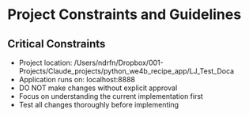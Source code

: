 # Project Constraints and Guidelines

## Critical Constraints
- Project location: /Users/ndrfn/Dropbox/001-Projects/Claude_projects/python_we4b_recipe_app/LJ_Test_Doca
- Application runs on: localhost:8888
- DO NOT make changes without explicit approval
- Focus on understanding the current implementation first
- Test all changes thoroughly before implementing